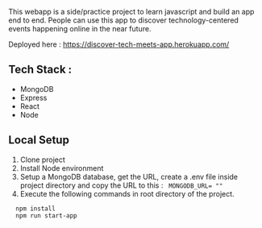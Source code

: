 
This webapp is a side/practice project to learn javascript and build an app end to end. People can use this app to discover technology-centered events happening online in the near future.

Deployed here : https://discover-tech-meets-app.herokuapp.com/

## Tech Stack :
  * MongoDB
  * Express
  * React
  * Node

## Local Setup
1. Clone project
2. Install Node environment
3. Setup  a MongoDB database, get the URL, create a .env file inside project directory and copy the URL to this :
     ```  MONGODB_URL= "" ```
4. Execute the following commands in root directory of the project.
 ```
   npm install
   npm run start-app
 ```




